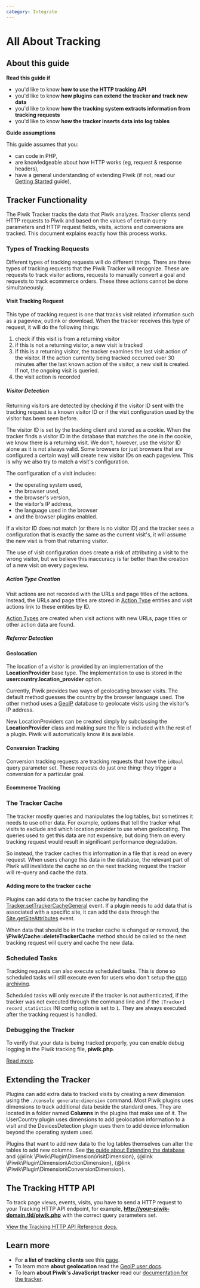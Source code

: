 ```yaml
---
category: Integrate
---
```

# All About Tracking

<!-- Meta (to be deleted)
Purpose:
- describe how server-side tracking works (include notes such as scheduled task running, etc.). this guide is mostly about the implementation and about using/extending the Tracker's PHP code, not about how to send tracking requests.
- how clients should work,
- how plugins can hook into tracking process,
- tracker cache,
- tracker API (query parameters & how they are processed),
- how data is inserted into each table (log_action, conversion, etc.),
- referrer detection (and other stuff, ie how conversions are detected),
- how plugins can track their own data
- about bulk tracking requests

Audience: developers interested in the tracking API, devs interested in tracking new data, devs interested in understanding how the tracker works

Expected Result: developers who know how the tracker works, know where the tracking API reference is and devs who know how to track new data

Notes: 

What's missing? (stuff in my list that was not in when I wrote the 1st draft)
- probably a lot. not an expert in the tracker and the code can be hard to follow. may need to reorganize structure when new information added.
- wrote while tired, probably bad writing.
- JavaScript tracking client info is missing. don't really want to put it here.
-->

## About this guide

**Read this guide if**

* you'd like to know **how to use the HTTP tracking API**
* you'd like to know **how plugins can extend the tracker and track new data**
* you'd like to know **how the tracking system extracts information from tracking requests**
* you'd like to know **how the tracker inserts data into log tables**

**Guide assumptions**

This guide assumes that you:

* can code in PHP,
* are knowledgeable about how HTTP works (eg, request & response headers),
* have a general understanding of extending Piwik (if not, read our [Getting Started](/guides/getting-started-part-1) guide),

## Tracker Functionality

The Piwik Tracker tracks the data that Piwik analyzes. Tracker clients send HTTP requests to Piwik and based on the values of certain query parameters and HTTP request fields, visits, actions and conversions are tracked. This document explains exactly how this process works.

### Types of Tracking Requests

Different types of tracking requests will do different things. There are three types of tracking requests that the Piwik Tracker will recognize. These are requests to track visitor actions, requests to manually convert a goal and requests to track ecommerce orders. These three actions cannot be done simultaneously.

#### Visit Tracking Request

This type of tracking request is one that tracks visit related information such as a pageview, outlink or download. When the tracker receives this type of request, it will do the following things:

1. check if this visit is from a returning visitor
2. if this is not a returning visitor, a new visit is tracked
3. if this is a returning visitor, the tracker examines the last visit action of the visitor. If the action currently being tracked occurred over 30 minutes after the last known action of the visitor, a new visit is created. If not, the ongoing visit is queried.
4. the visit action is recorded

##### Visitor Detection

Returning visitors are detected by checking if the visitor ID sent with the tracking request is a known visitor ID or if the visit configuration used by the visitor has been seen before.

The visitor ID is set by the tracking client and stored as a cookie. When the tracker finds a visitor ID in the database that matches the one in the cookie, we know there is a returning visit. We don't, however, use the visitor ID alone as it is not always valid. Some browsers (or just browsers that are configured a certain way) will create new visitor IDs on each pageview. This is why we also try to match a visit's configuration.

The configuration of a visit includes:

* the operating system used,
* the browser used,
* the browser's version,
* the visitor's IP address,
* the language used in the browser
* and the browser plugins enabled.

If a visitor ID does not match (or there is no visitor ID) and the tracker sees a configuration that is exactly the same as the current visit's, it will assume the new visit is from that returning visitor.

The use of visit configuration does create a risk of attributing a visit to the wrong visitor, but we believe this inaccuracy is far better than the creation of a new visit on every pageview.

##### Action Type Creation

Visit actions are not recorded with the URLs and page titles of the actions. Instead, the URLs and page titles are stored in [Action Type](/guides/persistence-and-the-mysql-backend#action-types) entities and visit actions link to these entities by ID.

[Action Types](/guides/persistence-and-the-mysql-backend#action-types) are created when visit actions with new URLs, page titles or other action data are found.

##### Referrer Detection

<!-- TODO -->

#### Geolocation

The location of a visitor is provided by an implementation of the **LocationProvider** base type. The implementation to use is stored in the **usercountry.location_provider** option.

Currently, Piwik provides two ways of geolocating browser visits. The default method guesses the country by the browser language used. The other method uses a [GeoIP](http://www.maxmind.com) database to geolocate visits using the visitor's IP address.

New LocationProviders can be created simply by subclassing the **LocationProvider** class and making sure the file is included with the rest of a plugin. Piwik will automatically know it is available.

#### Conversion Tracking

Conversion tracking requests are tracking requests that have the `idGoal` query parameter set. These requests do just one thing: they trigger a conversion for a particular goal.

<!-- TODO: should describe how conversions are tracked. should assume audience is not aware of how tracking clients should be used (ie, importance of order might be necessary to talk about). Describe all parts of implementation that can affect the process of tracking conversions. -->

#### Ecommerce Tracking

<!-- TODO: should describe how ecommerce conversions + info are tracked. Should describe same info as Conversion Tracking + the difference between ecommerce tracking & conversion tracking. should be more info than 'ecommerce is a special goal'. -->

### The Tracker Cache

The tracker mostly queries and manipulates the log tables, but sometimes it needs to use other data. For example, options that tell the tracker what visits to exclude and which location provider to use when geolocating. The queries used to get this data are not expensive, but doing them on every tracking request would result in significant performance degradation.

So instead, the tracker caches this information in a file that is read on every request. When users change this data in the database, the relevant part of Piwik will invalidate the cache so on the next tracking request the tracker will re-query and cache the data.

#### Adding more to the tracker cache

Plugins can add data to the tracker cache by handling the [Tracker.setTrackerCacheGeneral](/api-reference/events#trackersettrackercachegeneral) event. If a plugin needs to add data that is associated with a specific site, it can add the data through the [Site.getSiteAttributes](/api-reference/events#trackercachegetsiteattributes) event.

When data that should be in the tracker cache is changed or removed, the **\Piwik\Cache::deleteTrackerCache** method should be called so the next tracking request will query and cache the new data.

### Scheduled Tasks

Tracking requests can also execute scheduled tasks. This is done so scheduled tasks will still execute even for users who don't setup the [cron archiving](http://piwik.org/docs/setup-auto-archiving/).

Scheduled tasks will only execute if the tracker is not authenticated, if the tracker was not executed through the command line and if the `[Tracker] record_statistics` INI config option is set to `1`. They are always executed after the tracking request is handled.

<!-- TODO: authenticated to any user or just super user? -->

### Debugging the Tracker

To verify that your data is being tracked properly, you can enable debug logging in the Piwik tracking file, **piwik.php**.

[Read more](http://developer.piwik.org/api-reference/tracking-api#debugging-the-tracker).

## Extending the Tracker

Plugins can add extra data to tracked visits by creating a new dimension using the `./console generate:dimension` command. Most Piwik plugins uses dimensions to track additional data beside the standard ones. They are located in a folder named **Columns** in the plugins that make use of it. The UserCountry plugin uses dimensions to add geolocation information to a visit and the DevicesDetection plugin uses them to add device information beyond the operating system used.

Plugins that want to add new data to the log tables themselves can alter the tables to add new columns. See [the guide about Extending the database](/guides/extending-database) and {@link \Piwik\Plugin\Dimension\VisitDimension}, {@link \Piwik\Plugin\Dimension\ActionDimension}, {@link \Piwik\Plugin\Dimension\ConversionDimension}.

## The Tracking HTTP API

To track page views, events, visits, you have to send a HTTP request to your Tracking HTTP API endpoint, for example, **http://your-piwik-domain.tld/piwik.php** with the correct query parameters set.

[View the Tracking HTTP API Reference docs.](/api-reference/tracking-api)

## Learn more

* For **a list of tracking clients** see this [page](http://piwik.org/docs/tracking-api/).
* To learn more **about geolocation** read the [GeoIP user docs](http://piwik.org/docs/geo-locate/).
* To learn **about Piwik's JavaScript tracker** read our [documentation for the tracker](http://piwik.org/docs/javascript-tracking/).